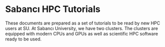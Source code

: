 # Sabancı HPC Tutorials

These documents are prepared as a set of tutorials 
to be read by new HPC users at SU. At Sabancı University,
we have two clusters. The clusters are equipped with
modern CPUs and GPUs as well as scientific HPC software ready to be used. 

